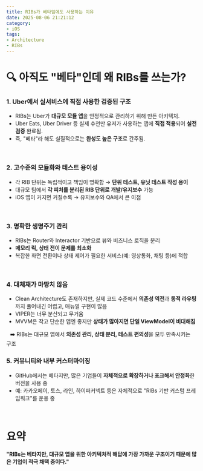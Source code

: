 ```yaml
---
title: RIBs가 베타임에도 사용하는 이유
date: 2025-08-06 21:21:12
category: 
- iOS
tags:
- Architecture
- RIBs
---
```



# 🔍 아직도 "베타"인데 왜 RIBs를 쓰는가?

### 1. Uber에서 실서비스에 직접 사용한 검증된 구조
* RIBs는 Uber가 **대규모 모듈 앱**을 안정적으로 관리하기 위해 만든 아키텍처.
* Uber Eats, Uber Driver 등 실제 수천만 유저가 사용하는 앱에 **직접 적용**되어 **실전 검증** 완료됨.
* 즉, "베타"라 해도 실질적으로는 **완성도 높은 구조**로 간주됨.

⠀
### 2. 고수준의 모듈화와 테스트 용이성
* 각 RIB 단위는 독립적이고 책임이 명확함 → **단위 테스트, 유닛 테스트 작성 용이**
* 대규모 팀에서 **각 피처를 분리된 RIB 단위로 개발/유지보수** 가능
* iOS 앱이 커지면 커질수록 → 유지보수와 QA에서 큰 이점

⠀
### 3. 명확한 생명주기 관리
* RIBs는 Router와 Interactor 기반으로 뷰와 비즈니스 로직을 분리
* **메모리 릭, 상태 전이 문제를 최소화**
* 복잡한 화면 전환이나 상태 제어가 필요한 서비스(예: 영상통화, 채팅 등)에 적합

⠀
### 4. 대체재가 마땅치 않음
* Clean Architecture도 존재하지만, 실제 코드 수준에서 **의존성 역전**과 **동적 라우팅**까지 풀어내긴 어렵고, 매뉴얼 구현이 많음
* VIPER는 너무 분산되고 무거움
* MVVM은 작고 단순한 앱엔 좋지만 **상태가 많아지면 단일 ViewModel이 비대해짐**

⠀➡️ RIBs는 대규모 앱에서 **의존성 관리, 상태 분리, 테스트 편의성**을 모두 만족시키는 구조

### 5. 커뮤니티와 내부 커스터마이징
* GitHub에서는 베타지만, 많은 기업들이 **자체적으로 확장하거나 포크해서 안정화**한 버전을 사용 중
* 예: 카카오페이, 토스, 라인, 하이퍼커넥트 등은 자체적으로 "RIBs 기반 커스텀 프레임워크"를 운용 중

⠀
# 요약
**"RIBs는 베타지만, 대규모 앱을 위한 아키텍처적 해답에 가장 가까운 구조이기 때문에 많은 기업이 적극 채택 중이다."**
